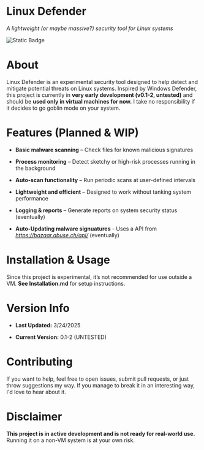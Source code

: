 # Linux Defender

*A lightweight (or maybe massive?) security tool for Linux systems*

![Static Badge](https://img.shields.io/badge/Linux%20Defender%20Public%20License%20(LDPL)-1?style=flat&label=License&labelColor=grey&color=lightgrey)

 
# About

Linux Defender is an experimental security tool designed to help detect and mitigate potential threats on Linux systems. Inspired by Windows Defender, this project is currently in **very early development (v0.1-2, untested)** and should be **used only in virtual machines for now.** I take no responsibility if it decides to go goblin mode on your system.

# Features (Planned & WIP)

- **Basic malware scanning** – Check files for known malicious signatures

- **Process monitoring** – Detect sketchy or high-risk processes running in the background

- **Auto-scan functionality** – Run periodic scans at user-defined intervals

- **Lightweight and efficient** – Designed to work without tanking system performance

- **Logging & reports** – Generate reports on system security status (eventually)

- **Auto-Updating malware signuatures** - Uses a API from *https://bazaar.abuse.ch/api/* (eventually)

# Installation & Usage

Since this project is experimental, it’s not recommended for use outside a VM. **See Installation.md** for setup instructions.

# Version Info

- **Last Updated:** 3/24/2025

- **Current Version:** 0.1-2 (UNTESTED)

# Contributing

If you want to help, feel free to open issues, submit pull requests, or just throw suggestions my way. If you manage to break it in an interesting way, I'd love to hear about it.

# Disclaimer

**This project is in active development and is not ready for real-world use.** Running it on a non-VM system is at your own risk.
